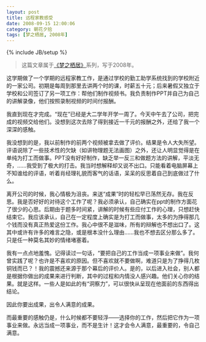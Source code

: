```yaml
---
layout: post
title: 远程家教感受
date: 2008-09-15 12:00:06
category: 朝花夕拾
tags: [梦之栖居, 2008年]
---
```

{% include JB/setup %}

> 这篇文章属于[《梦之栖居》](/posts/where-the-dreams-reside/)系列，写于2008年。
	
<!--more-->

这学期做了一个学期的远程家教工作，是通过学校的勤工助学系统找到的学校附近的一家公司。初期是每周到那里去讲两个时的课，时薪五十元；后来暑假又独立于学校和公司签订了另一项工作：帮他们制作视频书。我负责制作PPT并自己为自己的讲解录像，他们按照录制视频的时间付报酬。

我直到现在才完成。“现在”已经是大二学年开学一周了。今天中午去了公司，把完成的视频交给他们。没想到这次去除了得到接近一千元的报酬之外，还给了我一个深深的感触。

我没想到的是，我以前制作的前两个视频被拿去做了评价。结果是令人大失所望。评语说除了一些技术性的欠缺（如讲物理题无法画图）之外，还让人明显觉得是在单纯为打工而做事。PPT没有好好制作，缺乏举一反三和做题方法的讲解，平淡无奇，……我受到了极大的打击。我当时想解释却又说不出口。只能看着电脑屏幕上不知谁给的评语，听着肖经理礼貌而客气的话语，呆呆的反思着自己到底做过了什么。

离开公司的时候，我心情极为沮丧。来送“成果”时的轻松早已荡然无存。我在反思。我是否好好的对待这个工作了呢？我必须承认，自己确实在ppt的制作方面花了很少的心思。后期由于题多时间紧，讲解的时候有些应付工作的心理，只想赶快结束它。我应该承认，自己在一定程度上确实是为打工而做事，太多的为挣得那几个钱而没有真正热爱这份工作。我心中很不是滋味，所有的辩解也不想出口了。这其中或许有许多的难言之隐，或是根本没什么理由……我也不想去区分那么多了。只是任一种莫名其妙的情绪堵塞着。

我有一点点地羞愧。记得读过一句话，“要把自己的工作当成一项事业来做”。我何曾实践了呢？也许是不喜欢的原因。但不喜欢就不要做啊，难道只是为了挣得几枚铜钱而已？！我的震撼还来源于那个幕后的评价人。是的，以后进入社会，别人都是根据你做出的成果来进行判断，其中的过程和内情没人感兴趣。他们关心你的结果。就是这样。一些人是如此的有“洞察力”，可以很快从呈现在他面前的东西得出结论。

因此你要出成果，出令人满意的成果。

而最重要的感触仍是，什么时候都不要轻浮——选择你的工作，然后把它作为一项事业来做。永远当成一项事业，而不是生计！这才会令人满意，最重要的，令自己满意。